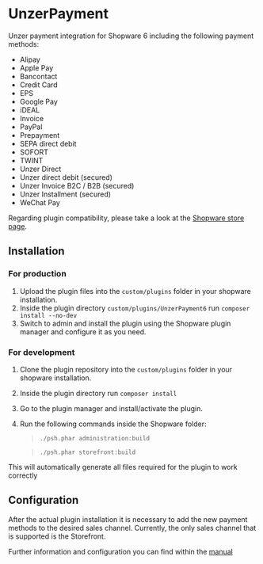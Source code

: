 # UnzerPayment

Unzer payment integration for Shopware 6 including the following payment methods:
* Alipay
* Apple Pay
* Bancontact
* Credit Card
* EPS
* Google Pay
* iDEAL
* Invoice
* PayPal
* Prepayment
* SEPA direct debit
* SOFORT
* TWINT
* Unzer Direct
* Unzer direct debit (secured)
* Unzer Invoice B2C / B2B (secured)
* Unzer Installment (secured)
* WeChat Pay

Regarding plugin compatibility, please take a look at the [Shopware store page](https://store.shopware.com/en/unzer48059319318f/unzer-payments-for-shopware-6.html).

## Installation
### For production
1. Upload the plugin files into the `custom/plugins` folder in your shopware installation.
2. Inside the plugin directory `custom/plugins/UnzerPayment6` run `composer install --no-dev`
3. Switch to admin and install the plugin using the Shopware plugin manager and configure it as you need.

### For development
1. Clone the plugin repository into the `custom/plugins` folder in your shopware installation.
2. Inside the plugin directory run `composer install`
3. Go to the plugin manager and install/activate the plugin.
4. Run the following commands inside the Shopware folder:
    > `./psh.phar administration:build`

    > `./psh.phar storefront:build`

This will automatically generate all files required for the plugin to work correctly

## Configuration
After the actual plugin installation it is necessary to add the new payment methods to the desired sales channel. 
Currently, the only sales channel that is supported is the Storefront.

Further information and configuration you can find within the <a href="https://docs.unzer.com/plugins/shopware-6/" target="_blank">manual</a>
